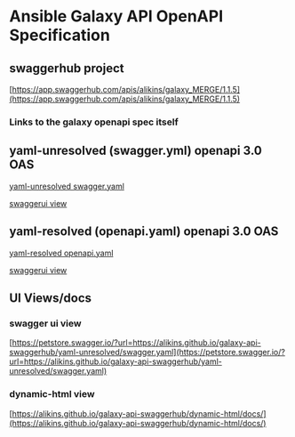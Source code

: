 # Ansible Galaxy API OpenAPI Specification

## swaggerhub project

[https://app.swaggerhub.com/apis/alikins/galaxy_MERGE/1.1.5](https://app.swaggerhub.com/apis/alikins/galaxy_MERGE/1.1.5)

### Links to the galaxy openapi spec itself

## yaml-unresolved (swagger.yml) openapi 3.0 OAS

[yaml-unresolved swagger.yaml](https://alikins.github.io/galaxy-api-swaggerhub/yaml-unresolved/swagger.yaml
)

[swaggerui view](https://petstore.swagger.io/?url=https://alikins.github.io/galaxy-api-swaggerhub/yaml-unresolved/swagger.yaml)

## yaml-resolved (openapi.yaml) openapi 3.0 OAS

[yaml-resolved openapi.yaml](https://alikins.github.io/galaxy-api-swaggerhub/yaml-resolved/openapi.yaml)

[swaggerui view](https://petstore.swagger.io/?url=https://alikins.github.io/galaxy-api-swaggerhub/yaml-resolved/openapi.yaml)


## UI Views/docs

### swagger ui view

[https://petstore.swagger.io/?url=https://alikins.github.io/galaxy-api-swaggerhub/yaml-unresolved/swagger.yaml](https://petstore.swagger.io/?url=https://alikins.github.io/galaxy-api-swaggerhub/yaml-unresolved/swagger.yaml)

### dynamic-html view

[https://alikins.github.io/galaxy-api-swaggerhub/dynamic-html/docs/](https://alikins.github.io/galaxy-api-swaggerhub/dynamic-html/docs/)


